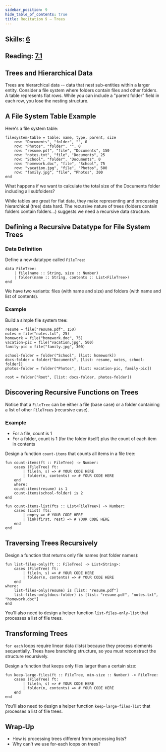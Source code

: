 ```yaml
---
sidebar_position: 9
hide_table_of_contents: true
title: Recitation 9 — Trees
---
```


## Skills: [6](/skills/#(6))

## Reading: [7.1]({{DCIC_DOMAIN}}/trees.html)

## Trees and Hierarchical Data

Trees are hierarchical data -- data that nest sub-entities within a larger entity. Consider a file system where folders contain files and other folders. A table represents flat rows. While you can include a "parent folder" field in each row, you lose the nesting structure.

## A File System Table Example

Here's a file system table:

```pyret
filesystem-table = table: name, type, parent, size
    row: "Documents", "folder", "", 0
    row: "Photos", "folder", "", 0
    row: "resume.pdf", "file", "Documents", 150
    row: "notes.txt", "file", "Documents", 25
    row: "School", "folder", "Documents", 0
    row: "homework.doc", "file", "School", 75
    row: "vacation.jpg", "file", "Photos", 500
    row: "family.jpg", "file", "Photos", 300
end
```

What happens if we want to calculate the total size of the Documents folder including all subfolders?

While tables are great for flat data, they make representing and processing hierarchical (tree) data hard. The recursive nature of trees (folders contain folders contain folders...) suggests we need a recursive data structure.

## Defining a Recursive Datatype for File System Trees

### Data Definition

Define a new datatype called `FileTree`:

```pyret
data FileTree:
    | file(name :: String, size :: Number)
    | folder(name :: String, contents :: List<FileTree>)
end
```

We have two variants: files (with name and size) and folders (with name and list of contents).

### Example

Build a simple file system tree:

```pyret
resume = file("resume.pdf", 150)
notes = file("notes.txt", 25)
homework = file("homework.doc", 75)
vacation-pic = file("vacation.jpg", 500)
family-pic = file("family.jpg", 300)

school-folder = folder("School", [list: homework])
docs-folder = folder("Documents", [list: resume, notes, school-folder])
photos-folder = folder("Photos", [list: vacation-pic, family-pic])

root = folder("Root", [list: docs-folder, photos-folder])
```

## Discovering Recursive Functions on Trees

Notice that a `FileTree` can be either a file (base case) or a folder containing a list of other `FileTree`s (recursive case).

### Example

- For a file, count is 1
- For a folder, count is 1 (for the folder itself) plus the count of each item in contents

Design a function `count-items` that counts all items in a file tree:

```pyret
fun count-items(ft :: FileTree) -> Number:
    cases (FileTree) ft:
        | file(n, s) => # YOUR CODE HERE
        | folder(n, contents) => # YOUR CODE HERE
    end
    where:
    count-items(resume) is 1
    count-items(school-folder) is 2
end

fun count-items-list(fts :: List<FileTree>) -> Number:
    cases (List) fts:
        | empty => # YOUR CODE HERE
        | link(first, rest) => # YOUR CODE HERE
    end
end
```


## Traversing Trees Recursively

Design a function that returns only file names (not folder names):

```pyret
fun list-files-only(ft :: FileTree) -> List<String>:
    cases (FileTree) ft:
        | file(n, s) => # YOUR CODE HERE
        | folder(n, contents) => # YOUR CODE HERE
    end
where:
    list-files-only(resume) is [list: "resume.pdf"]
    list-files-only(docs-folder) is [list: "resume.pdf", "notes.txt", "homework.doc"]
end
```

You'll also need to design a helper function `list-files-only-list` that processes a list of file trees.

## Transforming Trees

`for each` loops require linear data (lists) because they process elements sequentially. Trees have branching structure, so you must reconstruct the structure recursively.

Design a function that keeps only files larger than a certain size:

```pyret
fun keep-large-files(ft :: FileTree, min-size :: Number) -> FileTree:
    cases (FileTree) ft:
        | file(n, s) => # YOUR CODE HERE
        | folder(n, contents) => # YOUR CODE HERE
    end
end
```

You'll also need to design a helper function `keep-large-files-list` that processes a list of file trees.

## Wrap-Up

- How is processing trees different from processing lists?
- Why can't we use for-each loops on trees?
